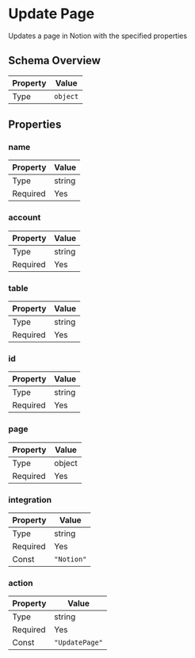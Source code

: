 # Update Page

Updates a page in Notion with the specified properties

## Schema Overview

| Property | Value |
|----------|-------|
| Type | `object` |

## Properties

### name

| Property | Value |
|----------|-------|
| Type | string |
| Required | Yes |

### account

| Property | Value |
|----------|-------|
| Type | string |
| Required | Yes |

### table

| Property | Value |
|----------|-------|
| Type | string |
| Required | Yes |

### id

| Property | Value |
|----------|-------|
| Type | string |
| Required | Yes |

### page

| Property | Value |
|----------|-------|
| Type | object |
| Required | Yes |

### integration

| Property | Value |
|----------|-------|
| Type | string |
| Required | Yes |
| Const | `"Notion"` |

### action

| Property | Value |
|----------|-------|
| Type | string |
| Required | Yes |
| Const | `"UpdatePage"` |

